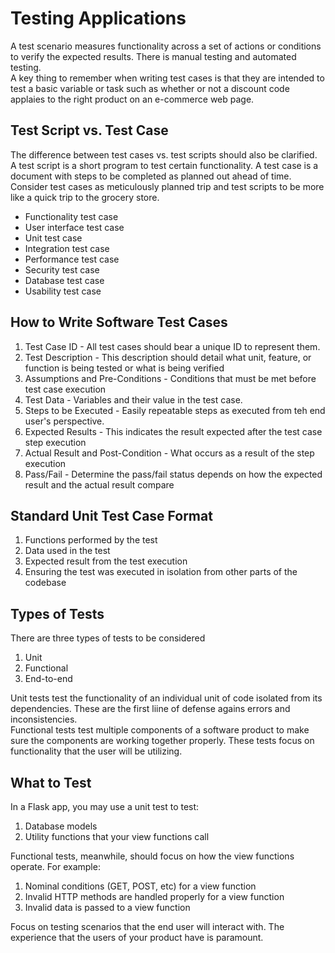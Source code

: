# Testing Applications
A test scenario measures functionality across a set of actions or conditions to verify the expected results. There is manual testing and automated testing.<br>
A key thing to remember when writing test cases is that they are intended to test a basic variable or task such as whether or not a discount code applaies to the right product on an e-commerce web page. 

## Test Script vs. Test Case
The difference between test cases vs. test scripts should also be clarified. A test script is a short program to test certain functionality. A test case is a document with steps to be completed as planned out ahead of time.<br>
Consider test cases as meticulously planned trip and test scripts to be more like a quick trip to the grocery store. 

- Functionality test case
- User interface test case
- Unit test case
- Integration test case
- Performance test case
- Security test case
- Database test case
- Usability test case

## How to Write Software Test Cases
1. Test Case ID - All test cases should bear a unique ID to represent them.
2. Test Description - This description should detail what unit, feature, or function is being tested or what is being verified
3. Assumptions and Pre-Conditions - Conditions that must be met before test case execution
4. Test Data - Variables and their value in the test case. 
5. Steps to be Executed - Easily repeatable steps as executed from teh end user's perspective. 
6. Expected Results - This indicates the result expected after the test case step execution
7. Actual Result and Post-Condition - What occurs as a result of the step execution 
8. Pass/Fail - Determine the pass/fail status depends on how the expected result and the actual result compare

## Standard Unit Test Case Format
1. Functions performed by the test
2. Data used in the test
3. Expected result from the test execution
4. Ensuring the test was executed in isolation from other parts of the codebase

## Types of Tests
There are three types of tests to be considered
1. Unit
2. Functional
3. End-to-end

Unit tests test the functionality of an individual unit of code isolated from its dependencies. These are the first liine of defense agains errors and inconsistencies.<br>
Functional tests test multiple components of a software product to make sure the components are working together properly. These tests focus on functionality that the user will be utilizing.<br>

## What to Test
In a Flask app, you may use a unit test to test:
1. Database models
2. Utility functions that your view functions call

Functional tests, meanwhile, should focus on how the view functions operate. For example:
1. Nominal conditions (GET, POST, etc) for a view function
2. Invalid HTTP methods are handled properly for a view function
3. Invalid data is passed to a view function

Focus on testing scenarios that the end user will interact with. The experience that the users of your product have is paramount.